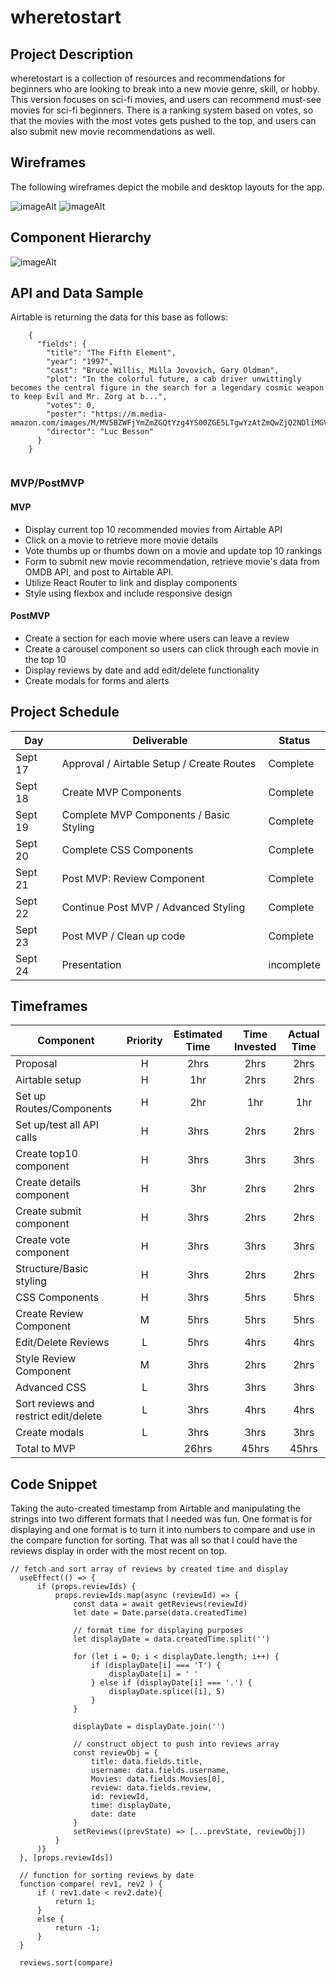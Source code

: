 # wheretostart



## Project Description

wheretostart is a collection of resources and recommendations for beginners who are looking to break into a new movie genre, skill, or hobby. This version focuses on sci-fi movies, and users can recommend must-see movies for sci-fi beginners. There is a ranking system based on votes, so that the movies with the most votes gets pushed to the top, and users can also submit new movie recommendations as well.

## Wireframes
The following wireframes depict the mobile and desktop layouts for the app.


![imageAlt](./client/src/images/wireframe-mobile.png)
![imageAlt](./client/src/images/wireframe-desktop.png)

## Component Hierarchy

![imageAlt](./client/src/images/components.png)

## API and Data Sample



Airtable is returning the data for this base as follows:

```
    {
      "fields": {
        "title": "The Fifth Element",
        "year": "1997",
        "cast": "Bruce Willis, Milla Jovovich, Gary Oldman",
        "plot": "In the colorful future, a cab driver unwittingly becomes the central figure in the search for a legendary cosmic weapon to keep Evil and Mr. Zorg at b...",
        "votes": 0,
        "poster": "https://m.media-amazon.com/images/M/MV5BZWFjYmZmZGQtYzg4YS00ZGE5LTgwYzAtZmQwZjQ2NDliMGVmXkEyXkFqcGdeQXVyNTUyMzE4Mzg@._V1_SX300.jpg",
        "director": "Luc Besson"
      }
    }


```

### MVP/PostMVP

#### MVP

- Display current top 10 recommended movies from Airtable API
- Click on a movie to retrieve more movie details
- Vote thumbs up or thumbs down on a movie and update top 10 rankings
- Form to submit new movie recommendation, retrieve movie's data from OMDB API, and post to Airtable API.
- Utilize React Router to link and display components
- Style using flexbox and include responsive design

#### PostMVP

- Create a section for each movie where users can leave a review
- Create a carousel component so users can click through each movie in the top 10
- Display reviews by date and add edit/delete functionality
- Create modals for forms and alerts

## Project Schedule

| Day     | Deliverable                                | Status   |
| ------- | ------------------------------------------ | -------- |
| Sept 17 | Approval / Airtable Setup / Create Routes  | Complete |
| Sept 18 | Create MVP Components                      | Complete |
| Sept 19 | Complete MVP Components / Basic Styling    | Complete |
| Sept 20 | Complete CSS Components                    | Complete |
| Sept 21 | Post MVP: Review Component                 | Complete |
| Sept 22 | Continue Post MVP / Advanced Styling       | Complete |
| Sept 23 | Post MVP / Clean up code                   | Complete |
| Sept 24 | Presentation                               | incomplete |

## Timeframes

| Component                 | Priority | Estimated Time | Time Invested | Actual Time |
| ------------------------- | :------: | :------------: | :-----------: | :---------: |
| Proposal                  |    H     |      2hrs      |      2hrs     |     2hrs    |
| Airtable setup            |    H     |      1hr       |      2hrs     |     2hrs    |
| Set up Routes/Components  |    H     |      2hr       |      1hr      |     1hr     |
| Set up/test all API calls |    H     |      3hrs      |      2hrs     |     2hrs    |
| Create top10 component    |    H     |      3hrs      |      3hrs     |     3hrs    |
| Create details component  |    H     |      3hr       |      2hrs     |     2hrs    |
| Create submit component   |    H     |      3hrs      |      2hrs     |     2hrs    |
| Create vote component     |    H     |      3hrs      |      3hrs     |     3hrs    |
| Structure/Basic styling   |    H     |      3hrs      |      2hrs     |     2hrs    |
| CSS Components            |    H     |      3hrs      |      5hrs     |     5hrs    |
| Create Review Component   |    M     |      5hrs      |      5hrs     |     5hrs    |
| Edit/Delete Reviews       |    L     |      5hrs      |      4hrs     |     4hrs    |
| Style Review Component    |    M     |      3hrs      |      2hrs     |     2hrs    |
| Advanced CSS              |    L     |      3hrs      |      3hrs     |     3hrs    |
| Sort reviews and restrict edit/delete|    L  |  3hrs  |      4hrs     |     4hrs    |
| Create modals             |    L     |      3hrs      |      3hrs     |     3hrs    |
| Total to MVP              |          |      26hrs     |      45hrs    |     45hrs   |

## Code Snippet

Taking the auto-created timestamp from Airtable and manipulating the strings into two different formats that I needed was fun. One format is for displaying and one format is to turn it into numbers to compare and use in the compare function for sorting. That was all so that I could have the reviews display in order with the most recent on top.
```
// fetch and sort array of reviews by created time and display
  useEffect(() => {
      if (props.reviewIds) {
          props.reviewIds.map(async (reviewId) => {
              const data = await getReviews(reviewId)
              let date = Date.parse(data.createdTime)

              // format time for displaying purposes
              let displayDate = data.createdTime.split('')

              for (let i = 0; i < displayDate.length; i++) {
                  if (displayDate[i] === 'T') {
                      displayDate[i] = ' '
                  } else if (displayDate[i] === '.') {
                      displayDate.splice([i], 5)
                  }
              }

              displayDate = displayDate.join('')
              
              // construct object to push into reviews array
              const reviewObj = {
                  title: data.fields.title,
                  username: data.fields.username,
                  Movies: data.fields.Movies[0],
                  review: data.fields.review,
                  id: reviewId,
                  time: displayDate,
                  date: date
              }
              setReviews((prevState) => [...prevState, reviewObj])
          }
      )}
  }, [props.reviewIds])

  // function for sorting reviews by date
  function compare( rev1, rev2 ) {
      if ( rev1.date < rev2.date){
          return 1;
      }
      else {
          return -1;
      }
  }

  reviews.sort(compare)

```



